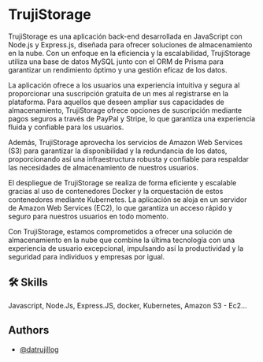 # TrujiStorage

TrujiStorage es una aplicación back-end desarrollada en JavaScript con Node.js y Express.js, diseñada para ofrecer soluciones de almacenamiento en la nube. Con un enfoque en la eficiencia y la escalabilidad, TrujiStorage utiliza una base de datos MySQL junto con el ORM de Prisma para garantizar un rendimiento óptimo y una gestión eficaz de los datos.

La aplicación ofrece a los usuarios una experiencia intuitiva y segura al proporcionar una suscripción gratuita de un mes al registrarse en la plataforma. Para aquellos que deseen ampliar sus capacidades de almacenamiento, TrujiStorage ofrece opciones de suscripción mediante pagos seguros a través de PayPal y Stripe, lo que garantiza una experiencia fluida y confiable para los usuarios.

Además, TrujiStorage aprovecha los servicios de Amazon Web Services (S3) para garantizar la disponibilidad y la redundancia de los datos, proporcionando así una infraestructura robusta y confiable para respaldar las necesidades de almacenamiento de nuestros usuarios.

El despliegue de TrujiStorage se realiza de forma eficiente y escalable gracias al uso de contenedores Docker y la orquestación de estos contenedores mediante Kubernetes. La aplicación se aloja en un servidor de Amazon Web Services (EC2), lo que garantiza un acceso rápido y seguro para nuestros usuarios en todo momento.

Con TrujiStorage, estamos comprometidos a ofrecer una solución de almacenamiento en la nube que combine la última tecnología con una experiencia de usuario excepcional, impulsando así la productividad y la seguridad para individuos y empresas por igual.


## 🛠 Skills
Javascript, Node.Js, Express.JS, docker, Kubernetes, Amazon S3 - Ec2...

## Authors

- [@datrujillog](https://www.github.com/datrujillog)